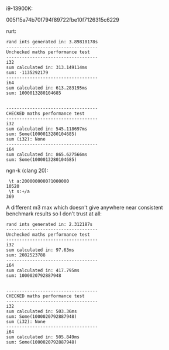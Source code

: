 i9-13900K:

005f15a74b70f794f89722fbe10f7126315c6229

rurt:

```
rand ints generated in: 3.89810178s
-----------------------------------
Unchecked maths performance test
-----------------------------------
i32
sum calculated in: 313.149114ms
sum: -1135292179
-----------------------------------
i64
sum calculated in: 613.283195ms
sum: 1000013280104685


-----------------------------------
CHECKED maths performance test
-----------------------------------
i32
sum calculated in: 545.118697ms
sum: Some(1000013280104685)
sum (i32): None
-----------------------------------
i64
sum calculated in: 865.627566ms
sum: Some(1000013280104685)
```


ngn-k (clang 20):
```
 \t a:2000000000?1000000
10520
 \t s:+/a
369
```

A different m3 max which doesn't give anywhere near consistent benchmark results so I don't trust at all:

```
rand ints generated in: 2.312187s
-----------------------------------
Unchecked maths performance test
-----------------------------------
i32
sum calculated in: 97.63ms
sum: 2082523788
-----------------------------------
i64
sum calculated in: 417.795ms
sum: 1000020792887948


-----------------------------------
CHECKED maths performance test
-----------------------------------
i32
sum calculated in: 503.36ms
sum: Some(1000020792887948)
sum (i32): None
-----------------------------------
i64
sum calculated in: 505.849ms
sum: Some(1000020792887948)
```